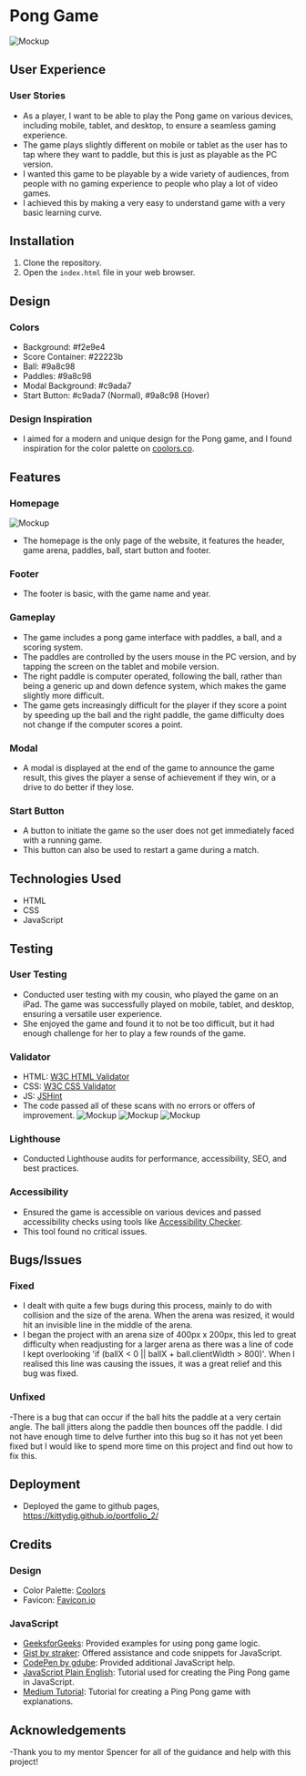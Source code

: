 # Pong Game
![Mockup](assets/mockup.png)
## User Experience

### User Stories

- As a player, I want to be able to play the Pong game on various devices, including mobile, tablet, and desktop, to ensure a seamless gaming experience.
- The game plays slightly different on mobile or tablet as the user has to tap where they want to paddle, but this is just as playable as the PC version.
- I wanted this game to be playable by a wide variety of audiences, from people with no gaming experience to people who play a lot of video games.
- I achieved this by making a very easy to understand game with a very basic learning curve.

## Installation

1. Clone the repository.
2. Open the `index.html` file in your web browser.

## Design

### Colors

- Background: #f2e9e4
- Score Container: #22223b
- Ball: #9a8c98
- Paddles: #9a8c98
- Modal Background: #c9ada7
- Start Button: #c9ada7 (Normal), #9a8c98 (Hover)

### Design Inspiration

- I aimed for a modern and unique design for the Pong game, and I found inspiration for the color palette on [coolors.co](https://coolors.co/).

## Features

### Homepage
![Mockup](assets/homepage.png)
- The homepage is the only page of the website, it features the header, game arena, paddles, ball, start button and footer.

### Footer

- The footer is basic, with the game name and year.

### Gameplay

- The game includes a pong game interface with paddles, a ball, and a scoring system.
- The paddles are controlled by the users mouse in the PC version, and by tapping the screen on the tablet and mobile version.
- The right paddle is computer operated, following the ball, rather than being a generic up and down defence system, which makes the game slightly more difficult.
- The game gets increasingly difficult for the player if they score a point by speeding up the ball and the right paddle, the game difficulty does not change if the computer scores a point.

### Modal

- A modal is displayed at the end of the game to announce the game result, this gives the player a sense of achievement if they win, or a drive to do better if they lose.

### Start Button

- A button to initiate the game so the user does not get immediately faced with a running game.
- This button can also be used to restart a game during a match.

## Technologies Used

- HTML
- CSS
- JavaScript

## Testing

### User Testing

- Conducted user testing with my cousin, who played the game on an iPad. The game was successfully played on mobile, tablet, and desktop, ensuring a versatile user experience.
- She enjoyed the game and found it to not be too difficult, but it had enough challenge for her to play a few rounds of the game.

### Validator

- HTML: [W3C HTML Validator](https://validator.w3.org/)
- CSS: [W3C CSS Validator](https://jigsaw.w3.org/css-validator/)
- JS: [JSHint](https://jshint.com/)
- The code passed all of these scans with no errors or offers of improvement.
![Mockup](assets/css.check.png)
![Mockup](assets/html.check.png)
![Mockup](assets/JSHint.png)

### Lighthouse

- Conducted Lighthouse audits for performance, accessibility, SEO, and best practices.

### Accessibility

- Ensured the game is accessible on various devices and passed accessibility checks using tools like [Accessibility Checker](https://www.accessibilitychecker.org/).
- This tool found no critical issues.

## Bugs/Issues

### Fixed

- I dealt with quite a few bugs during this process, mainly to do with collision and the size of the arena. When the arena was resized, it would hit an invisible line in the middle of the arena.
- I began the project with an arena size of 400px x 200px, this led to great difficulty when readjusting for a larger arena as there was a line of code I kept overlooking 'if (ballX < 0 || ballX + ball.clientWidth > 800)'. When I realised this line was causing the issues, it was a great relief and this bug was fixed.

### Unfixed

-There is a bug that can occur if the ball hits the paddle at a very certain angle. The ball jitters along the paddle then bounces off the paddle. I did not have enough time to delve further into this bug so it has not yet been fixed but I would like to spend more time on this project and find out how to fix this.

## Deployment

- Deployed the game to github pages, https://kittydig.github.io/portfolio_2/

## Credits

### Design

- Color Palette: [Coolors](https://coolors.co/)
- Favicon: [Favicon.io](https://favicon.io/)

### JavaScript

- [GeeksforGeeks](https://www.geeksforgeeks.org/pong-game-in-javascript/): Provided examples for using pong game logic.
- [Gist by straker](https://gist.github.com/straker/81b59eecf70da93af396f963596dfdc5): Offered assistance and code snippets for JavaScript.
- [CodePen by gdube](https://codepen.io/gdube/pen/JybxxZ): Provided additional JavaScript help.
- [JavaScript Plain English](https://javascript.plainenglish.io/js-tutorial-create-a-ping-pong-game-bc92c9f3011a): Tutorial used for creating the Ping Pong game in JavaScript.
- [Medium Tutorial](https://medium.com/@muzammal3150/creation-of-ping-pong-game-in-javascript-with-explanation-57a783d8400): Tutorial for creating a Ping Pong game with explanations.


## Acknowledgements

-Thank you to my mentor Spencer for all of the guidance and help with this project!